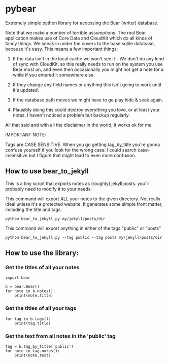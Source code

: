# pybear

Extremely simple python library for accessing the Bear (writer) database.

Note that we make a number of terrible assumptions. The real Bear application makes use of Core Data and CloudKit
which do all kinds of fancy things. We sneak in under the covers to the base sqlite database, because it's easy. This
means a few important things:

1. If the data isn't in the local cache we won't see it - We don't do any kind of sync with CloudKit, so this really
needs to run on the system you use Bear most on, and even then occasionally you might not get a note for a while if
you entered it somewhere else.

2. If they change any field names or anything this isn't going to work until it's updated.

3. If the database path moves we might have to go play hide & seek again.

4. Plausibly doing this could destroy everything you love, or at least your notes. I haven't noticed a problem but
backup regularly.

All that said and with all the disclaimer in the world, it works ok for me.

IMPORTANT NOTE:

Tags are CASE SENSITIVE. When you go getting tag_by_title you're gonna confuse yourself if you look for the wrong case.
I could search case-insensitive but I figure that might lead to even more confusion.

## How to use bear_to_jekyll

This is a tiny script that exports notes as (roughly) jekyll posts. you'll probably need to modify it to your needs.

This command will export ALL your notes to the given directory. Not really ideal unless it's a protected website. It
generates some simple front matter, including the title and tags.

    python bear_to_jekyll.py my/jekyll/posts/dir

This command will export anything in either of the tags "public" or "posts"

    python bear_to_jekyll.py --tag public --tag posts my/jekyll/posts/dir


## How to use the library:

### Get the titles of all your notes

    import bear

    b = bear.Bear()
    for note in b.notes():
        print(note.title)

### Get the titles of all your tags

    for tag in b.tags():
        print(tag.title)

### Get the text from all notes in the 'public' tag

    tag = b.tag_by_title('public')
    for note in tag.notes():
        print(note.text)

